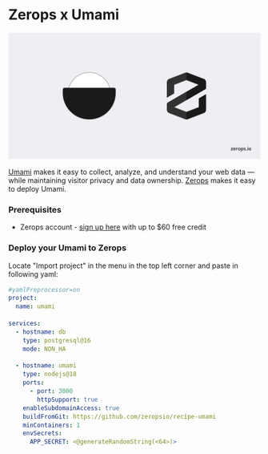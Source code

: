 # Zerops x Umami

![Header Image](/umami-zerops.png)

[Umami](https://umami.is/) makes it easy to collect, analyze, and understand your web data — while maintaining visitor privacy and data ownership. [Zerops](https://zerops.io) makes it easy to deploy Umami.

### Prerequisites
- Zerops account - [sign up here](https://app.zerops.io/registration) with up to $60 free credit


### Deploy your Umami to Zerops
Locate "Import project" in the menu in the top left corner and paste in following yaml:

```yaml
#yamlPreprocessor=on
project:
  name: umami

services:
  - hostname: db
    type: postgresql@16
    mode: NON_HA

  - hostname: umami
    type: nodejs@18
    ports:
      - port: 3000
        httpSupport: true
    enableSubdomainAccess: true
    buildFromGit: https://github.com/zeropsio/recipe-umami
    minContainers: 1
    envSecrets:
      APP_SECRET: <@generateRandomString(<64>)>
```
